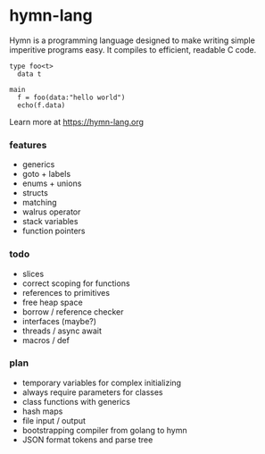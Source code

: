 # hymn-lang
Hymn is a programming language designed to make writing simple imperitive programs easy.
It compiles to efficient, readable C code.

```
type foo<t>
  data t

main
  f = foo(data:"hello world")
  echo(f.data)
```

Learn more at https://hymn-lang.org

### features
* generics
* goto + labels
* enums + unions
* structs
* matching
* walrus operator
* stack variables
* function pointers

### todo
* slices
* correct scoping for functions
* references to primitives
* free heap space
* borrow / reference checker
* interfaces (maybe?)
* threads / async await
* macros / def

### plan
* temporary variables for complex initializing
* always require parameters for classes
* class functions with generics
* hash maps
* file input / output
* bootstrapping compiler from golang to hymn
* JSON format tokens and parse tree

